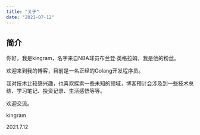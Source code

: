 ```yaml
---
title: "关于"
date: "2021-07-12"
---
```


## 简介

你好，我是kingram，名字来自NBA球员布兰登·英格拉姆，我是他的粉丝。

欢迎来到我的博客，目前是一名正经的Golang开发程序员。

我对技术比较感兴趣，也喜欢探索一些未知的领域，博客预计会涉及到一些技术总结、学习笔记、投资记录、生活感悟等等。

欢迎交流。

kingram   

2021.7.12